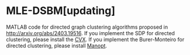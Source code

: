 # MLE-DSBM[updating]
MATLAB code for directed graph clustering algorithms proposed in http://arxiv.org/abs/2403.19516.
If you implement the SDP for directed clustering, please install the [CVX](https://cvxr.com/cvx/).
If you implement the Burer-Monteiro for directed clustering, please install [Manopt](https://www.manopt.org/tutorial.html).
